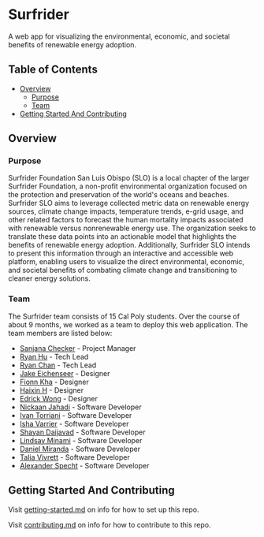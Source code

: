 # Surfrider

A web app for visualizing the environmental, economic, and societal benefits of renewable energy adoption.

## Table of Contents

- [Overview](#overview)
  - [Purpose](#purpose)
  - [Team](#team)
- [Getting Started And Contributing](#getting-started-and-contributing)

## Overview

### Purpose

Surfrider Foundation San Luis Obispo (SLO) is a local chapter of the larger Surfrider Foundation, a non-profit environmental organization focused on the protection and preservation of the world's oceans and beaches. Surfrider SLO aims to leverage collected metric data on renewable energy sources, climate change impacts, temperature trends, e-grid usage, and other related factors to forecast the human mortality impacts associated with renewable versus nonrenewable energy use. The organization seeks to translate these data points into an actionable model that highlights the benefits of renewable energy adoption. Additionally, Surfrider SLO intends to present this information through an interactive and accessible web platform, enabling users to visualize the direct environmental, economic, and societal benefits of combating climate change and transitioning to cleaner energy solutions.

### Team

The Surfrider team consists of 15 Cal Poly students. Over the course of about 9 months, we worked as a team to deploy this web application. The team members are listed below:

- [Sanjana Checker](https://www.linkedin.com/in/sanjanachecker/) - Project Manager
- [Ryan Hu](https://www.linkedin.com/in/ryan-hu/) - Tech Lead
- [Ryan Chan](https://www.linkedin.com/in/ryan-chan7/) - Tech Lead
- [Jake Eichenseer](https://www.linkedin.com/in/jake-eichenseer/) - Designer
- [Fionn Kha](https://www.linkedin.com/in/fionnkha/) - Designer
- [Haixin H](https://www.linkedin.com/in/haixin-huang-116799200/) - Designer
- [Edrick Wong](https://www.linkedin.com/in/edrick-wong-liang/) - Designer
- [Nickaan Jahadi](https://www.linkedin.com/in/nickaanjahadi2410/) - Software Developer
- [Ivan Torriani](https://www.linkedin.com/in/ivan-torriani-3b875a331/) - Software Developer
- [Isha Varrier](https://www.linkedin.com/in/isha-varrier/) - Software Developer
- [Shayan Daijavad](https://www.linkedin.com/in/shayan-daijavad-20b21a209/) - Software Developer
- [Lindsay Minami](https://www.linkedin.com/in/lindsay-minami) - Software Developer
- [Daniel Miranda](https://www.linkedin.com/in/daniel-miranda-98b568273/) - Software Developer
- [Talia Vivrett](https://www.linkedin.com/taliavivrett/) - Software Developer
- [Alexander Specht](https://www.linkedin.com/in/alexander-specht/) - Software Developer

## Getting Started And Contributing

Visit [getting-started.md](docs/getting-started.md) on info for how to set up this repo.

Visit [contributing.md](docs/contributing.md) on info for how to contribute to this repo.
